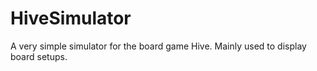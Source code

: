 # HiveSimulator
A very simple simulator for the board game Hive. Mainly used to display board setups.
